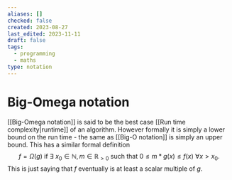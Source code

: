 ```yaml
---
aliases: []
checked: false
created: 2023-08-27
last_edited: 2023-11-11
draft: false
tags:
  - programming
  - maths
type: notation
---
```

# Big-Omega notation

[[Big-Omega notation]] is said to be the best case [[Run time complexity|runtime]] of an algorithm. However formally it is simply a lower bound on the run time - the same as [[Big-O notation]] is simply an upper bound. This has a similar formal definition
$$ f = \Omega(g) \mbox{ if } \exists \ x_0 \in \mathbb{N}, m \in \mathbb{R}_{>0} \mbox{ such that } 0 \leq m \ast g(x) \leq f(x) \ \forall x > x_0.$$
This is just saying that $f$ eventually is at least a scalar multiple of $g$.
